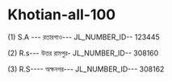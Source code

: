 # Khotian-all-100


(1) S.A --- রতারগাও--- JL_NUMBER_ID-- 123445

(2) R.s--- উত্তর রামপুর-  JL_NUMBER_ID-- 308160

(3) R.S---- অক্ষনগর--- JL_NUMBER_ID--- 308162
